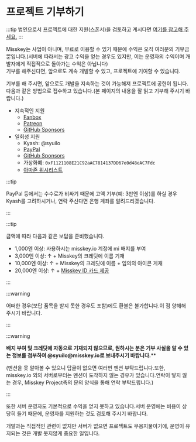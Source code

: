 # 프로젝트 기부하기

:::tip
법인으로서 프로젝트에 대한 지원(스폰서)을 검토하고 계시다면 [여기를 참고해 주세요.](/docs/become-a-sponsor/)
:::

Misskey는 사업이 아니며, 무료로 이용할 수 있기 때문에 수익은 오직 여러분의 기부금 뿐입니다.(서버에 따라서는 광고 수익을 얻는 경우도 있지만, 이는 운영자의 수익이며 개발자에게 직접적으로 돌아가는 수익은 아닙니다)\
기부를 해주신다면, 앞으로도 계속 개발할 수 있고, 프로젝트에 기여할 수 있습니다.

기부를 해 주시면, 앞으로도 개발을 지속하는 것이 가능해져 프로젝트에 공헌이 됩니다.다음과 같은 방법으로 접수하고 있습니다.(본 페이지의 내용을 잘 읽고 기부해 주시기 바랍니다.)

- 지속적인 지원
  - [Fanbox](https://syuilo.fanbox.cc/)
  - [Patreon](https://www.patreon.com/syuilo)
  - [GitHub Sponsors](https://github.com/sponsors/misskey-dev)
- 일회성 지원
  - Kyash: @syuilo
  - [PayPal](https://paypal.me/syuilo)
  - [GitHub Sponsors](https://github.com/sponsors/misskey-dev)
  - 가상화폐: `0xF1121108E21C92aAC7814137DD67e0d48eAC7Fdc`
  - [아마존 위시리스트](https://www.amazon.jp/hz/wishlist/ls/4JG4P6XKX9KD?ref_=wl_share)

:::tip

PayPal 등에서는 수수료가 비싸기 때문에 고액 기부(예: 3만엔 이상)를 하실 경우 Kyash를 고려하시거나, 연락 주신다면 은행 계좌를 알려드리겠습니다.

:::

:::tip

금액에 따라 다음과 같은 보답을 준비했습니다.

- 1,000엔 이상: 사용하시는 misskey.io 계정에 mi 배지를 부여
- 3,000엔 이상: ↑ + Misskey의 크레딧에 이름 기재
- 10,000엔 이상: ↑ + Misskey의 크레딧에 이름 + 임의의 아이콘 게재
- 20,000엔 이상: ↑ + [Misskey ID 카드 제공](/docs/mi-card/)

:::

:::warning

어떠한 경우(보답 품목을 받지 못한 경우도 포함)에도 환불은 불가합니다.이 점 양해해 주시기 바랍니다.

:::

:::warning

**배지 부여 및 크레딧에 자동으로 기재되지 않으므로, 원하시는 분은 기부 사실을 알 수 있는 정보를 첨부하여 @syuilo\@misskey.io로 보내주시기 바랍니다.**\*\*

(멘션을 못 알아볼 수 있으니 답글이 없으면 여러번 멘션 부탁드립니다.또한, misskey.io 외의 서버로부터는 멘션이 도착하지 않는 경우가 있습니다.연락이 닿지 않는 경우, Misskey Project측의 문의 양식을 통해 연락 부탁드립니다.)

:::

또한 서버 운영자도 기본적으로 수익을 얻지 못하고 있습니다.서버 운영에는 비용이 상당히 들기 때문에, 운영자를 지원하는 것도 검토해 주시기 바랍니다.

개발과는 직접적인 관련이 없지만 서버가 없으면 프로젝트도 무용지물이기에, 운영이 유지되는 것은 개발 못지않게 중요한 일입니다.
